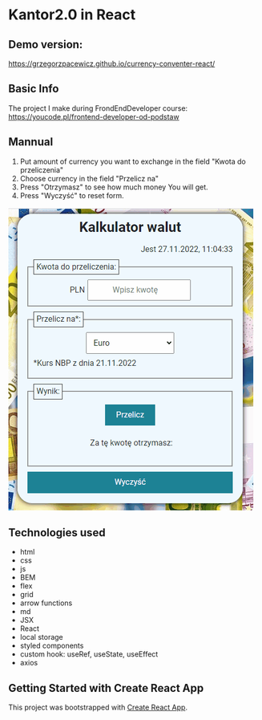 # Kantor2.0 in React

## Demo version: 
https://grzegorzpacewicz.github.io/currency-conventer-react/

## Basic Info
The project I make during FrondEndDeveloper course: https://youcode.pl/frontend-developer-od-podstaw

## Mannual

1. Put amount of currency you want to exchange in the field "Kwota do przeliczenia"
2. Choose currency in the field "Przelicz na"
3. Press "Otrzymasz" to see how much money You will get.
4. Press "Wyczyść" to reset form.

![Demonstration](animation.gif)

## Technologies used
- html
- css
- js
- BEM
- flex
- grid
- arrow functions
- md
- JSX
- React
- local storage
- styled components
- custom hook: useRef, useState, useEffect
- axios

## Getting Started with Create React App

This project was bootstrapped with [Create React App](https://github.com/facebook/create-react-app).
